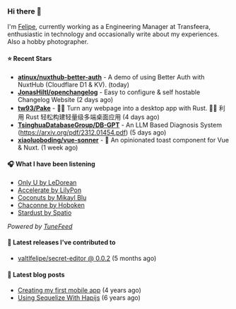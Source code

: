 ### Hi there 👋

I'm [Felipe](https://felipevm.com), currently working as a Engineering Manager at Transfeera, enthusiastic in technology and occasionally write about my experiences. Also a hobby photographer.

#### ⭐ Recent Stars
- **[atinux/nuxthub-better-auth](https://github.com/atinux/nuxthub-better-auth)** - A demo of using Better Auth with NuxtHub (Cloudflare D1 &amp; KV). (today)
- **[JonasHiltl/openchangelog](https://github.com/JonasHiltl/openchangelog)** - Easy to configure &amp; self hostable Changelog Website (2 days ago)
- **[tw93/Pake](https://github.com/tw93/Pake)** - 🤱🏻 Turn any webpage into a desktop app with Rust.  🤱🏻 利用 Rust 轻松构建轻量级多端桌面应用 (4 days ago)
- **[TsinghuaDatabaseGroup/DB-GPT](https://github.com/TsinghuaDatabaseGroup/DB-GPT)** - An LLM Based Diagnosis System  (https://arxiv.org/pdf/2312.01454.pdf) (5 days ago)
- **[xiaoluoboding/vue-sonner](https://github.com/xiaoluoboding/vue-sonner)** - 🔔 An opinionated toast component for Vue &amp; Nuxt. (1 week ago)

#### 🎧 What I have been listening
- [Only U by LeDorean](https://open.spotify.com/track/1QsHWsHzWiqMFKwNojRZx9)
- [Accelerate by LilyPon](https://open.spotify.com/track/0R0HEit8IfFYd20Vzso912)
- [Coconuts by Mikayl Blu](https://open.spotify.com/track/2NcrKToY2xYRSZ74aWIcR4)
- [Chaconne by Hoboken](https://open.spotify.com/track/3v6xSvRJ8gj72jjfzXmixs)
- [Stardust by Spatio](https://open.spotify.com/track/0i518JPYiEqCM0CUTRzq60)

_Powered by [TuneFeed](https://tunefeed.app?ref=valtlfelipe-gh-profile)_ 

#### 🚀 Latest releases I've contributed to


- [valtlfelipe/secret-editor @ 0.0.2](https://github.com/valtlfelipe/secret-editor/releases/tag/0.0.2) (5 months ago)

#### 📄 Latest blog posts
- [Creating my first mobile app](https://felipevm.com/posts/creating-my-first-mobile-app/) (4 years ago)
- [Using Sequelize With Hapijs](https://felipevm.com/posts/using-sequelize-with-hapijs/) (6 years ago)
